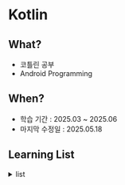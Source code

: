 # Kotlin

## What?

- 코틀린 공부
- Android Programming

## When?

- 학습 기간 : 2025.03 ~ 2025.06
- 마지막 수정일 : 2025.05.18

## Learning List

<details>
    <summary> list
    </summary>
  
- ch00 [코틀린 개요](https://github.com/BangYunseo/TIL/blob/main/Language/Kotlin/ch00_WhatIsKotlin.md)
- ch01 [객체지향 프로그래밍의 코틀린](https://github.com/BangYunseo/TIL/blob/main/Language/Kotlin/ch01_Constructor.md)
- ch02 [유용한 기법](https://github.com/BangYunseo/TIL/blob/main/Language/Kotlin/ch02_UsefulTips.md)

</details>
